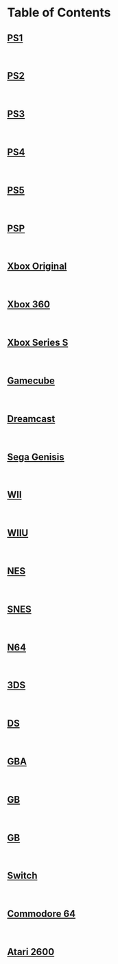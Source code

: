 # Table of Contents

## [PS1](./PS1.md)
<br/>  

## [PS2](./PS2.md)
<br/>  

## [PS3](./PS3.md)
<br/>

## [PS4](./PS4.md)
<br/>  

## [PS5](./PS5.md)
<br/>  

## [PSP](./PSP.md)
<br/>  

## [Xbox Original](./Xbox.md)
<br/>  

## [Xbox 360](./xbox360.md)
<br/>  

## [Xbox Series S](./xboxseriesS.md)
<br/>  

## [Gamecube](./GameCube.md)
<br/>  

## [Dreamcast](./Dreamcast.md)
<br/>  

## [Sega Genisis](./Genisis.md)
<br/>  

## [WII](./wii.md)
<br/>  

## [WIIU](./wiiu.md)
<br/>  

## [NES](./NES.md)
<br/>  

## [SNES](./SNES.md)
<br/>  

## [N64](./N64.md)
<br/>  

## [3DS](./3DS.md)
<br/>  

## [DS](./DS.md)
<br/>  

## [GBA](./GameboyAdvanced.md)
<br/>  

## [GB](./Gameboy.md)
<br/>  

## [GB](./GameboyColor.md)
<br/>  

## [Switch](./Switch.md)
<br/>  

## [Commodore 64](./Commodore64.md)
<br/>  

## [Atari 2600](./Atari.md)
<br/>  